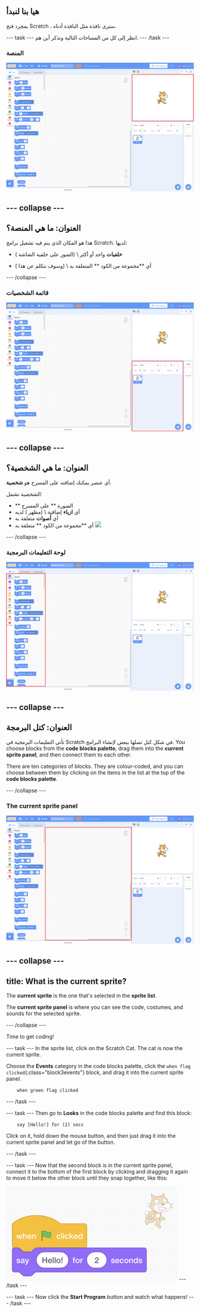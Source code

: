 ## هيا بنا لنبدأ

بمجرد فتح Scratch ، سترى نافذة مثل النافذة أدناه.

\--- task \--- انظر إلى كل من المساحات التالية وتذكر أين هم. \--- /task \---

### المنصة

![Scratch window with the stage highlighted](images/hlStage.png)

## \--- collapse \---

## العنوان: ما هي المنصة؟

هذا هو المكان الذي يتم فيه تشغيل برامج Scratch. لديها:

* **خلفيات** واحد أو أكثر \ (الصور على خلفية الشاشة \)

* أي **مجموعة من الكود ** المتعلقة به \ (وسوف نتكلم عن هذا \)

\--- /collapse \---

### قائمة الشخصيات

![Scratch window with the sprite list highlighted](images/hlSpriteList.png)

## \--- collapse \---

## العنوان: ما هي الشخصية؟

أي عنصر يمكنك إضافته على المسرح هو **شخصية**.

الشخصية تشمل:

* ** الصورة ** على المسرح
* أي **ازياء** إضافية \ (مظهر \) لديه
* أي **أصوات** متعلقة به
* أي **مجموعة من الكود ** متعلقة به ![](images/setup2.png)

\--- /collapse \---

### لوحة التعليمات البرمجبة

![Scratch window with the blocks pallet highlighted](images/hlBlocksPalette.png)

## \--- collapse \---

## العنوان: كتل البرمجة

تأتي التعليمات البرمجية في Scratch في شكل كتل تصلها ببعض لإنشاء البرامج. You choose blocks from the **code blocks palette**, drag them into the **current sprite panel**, and then connect them to each other.

There are ten categories of blocks. They are colour-coded, and you can choose between them by clicking on the items in the list at the top of the **code blocks palette**.

\--- /collapse \---

### The current sprite panel

![Scratch window with the current sprite panel highlighted](images/hlCurrentSpritePanel.png)

## \--- collapse \---

## title: What is the current sprite?

The **current sprite** is the one that's selected in the **sprite list**.

The **current sprite panel** is where you can see the code, costumes, and sounds for the selected sprite.

\--- /collapse \---

Time to get coding!

\--- task \--- In the sprite list, click on the Scratch Cat. The cat is now the current sprite.

Choose the **Events** category in the code blocks palette, click the `when flag clicked`{:class="block3events"} block, and drag it into the current sprite panel.

```blocks3
    when green flag clicked
```

\--- /task \---

\--- task \--- Then go to **Looks** in the code blocks palette and find this block:

```blocks3
    say [Hello!] for (2) secs
```

Click on it, hold down the mouse button, and then just drag it into the current sprite panel and let go of the button.

\--- /task \---

\--- task \--- Now that the second block is in the current sprite panel, connect it to the bottom of the first block by clicking and dragging it again to move it below the other block until they snap together, like this:

![](images/setup3.png) \--- /task \---

\--- task \--- Now click the **Start Program** button and watch what happens! \--- /task \---